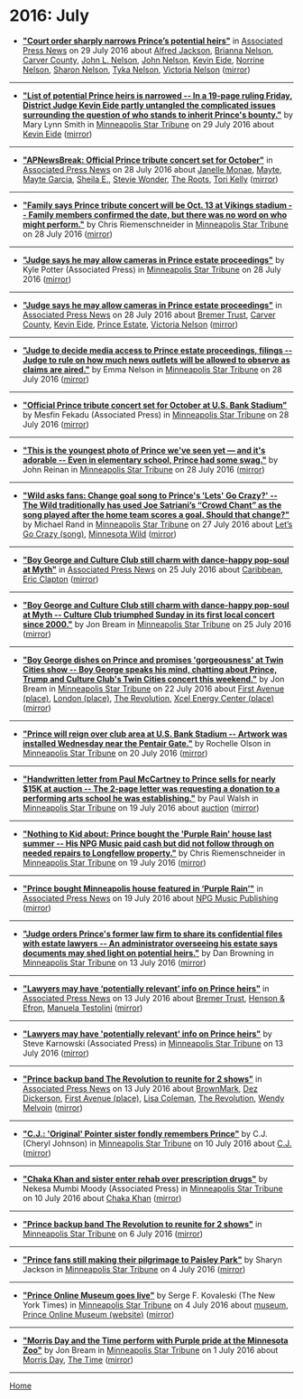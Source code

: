 # 2016: July

 - [**"Court order sharply narrows Prince’s potential heirs"**](https://apnews.com/e27548f874704baa902e13785b87670c) in [Associated Press News](https://apnews.com/) on 29 July 2016 about [Alfred Jackson](../../topics/alfred-jackson/index.md), [Brianna Nelson](../../topics/brianna-nelson/index.md), [Carver County](../../topics/carver-county/index.md), [John L. Nelson](../../topics/john-l-nelson/index.md), [John Nelson](../../topics/john-nelson/index.md), [Kevin Eide](../../topics/kevin-eide/index.md), [Norrine Nelson](../../topics/norrine-nelson/index.md), [Sharon Nelson](../../topics/sharon-nelson/index.md), [Tyka Nelson](../../topics/tyka-nelson/index.md), [Victoria Nelson](../../topics/victoria-nelson/index.md) ([mirror](https://web.archive.org/web/*/https://apnews.com/e27548f874704baa902e13785b87670c))

----

 - [**"List of potential Prince heirs is narrowed -- In a 19-page ruling Friday, District Judge Kevin Eide partly untangled the complicated issues surrounding the question of who stands to inherit Prince's bounty."**](http://www.startribune.com/carver-county-judge-narrows-list-of-potential-prince-heirs/388696721/) by Mary Lynn Smith in [Minneapolis Star Tribune](http://www.startribune.com/) on 29 July 2016 about [Kevin Eide](../../topics/kevin-eide/index.md) ([mirror](https://web.archive.org/web/*/http://www.startribune.com/carver-county-judge-narrows-list-of-potential-prince-heirs/388696721/))

----

 - [**"APNewsBreak: Official Prince tribute concert set for October"**](https://apnews.com/08568057d51c46f8a3daf99e36db5e38) in [Associated Press News](https://apnews.com/) on 28 July 2016 about [Janelle Monae](../../topics/janelle-monae/index.md), [Mayte](../../topics/mayte/index.md), [Mayte Garcia](../../topics/mayte-garcia/index.md), [Sheila E.](../../topics/sheila-e/index.md), [Stevie Wonder](../../topics/stevie-wonder/index.md), [The Roots](../../topics/the-roots/index.md), [Tori Kelly](../../topics/tori-kelly/index.md) ([mirror](https://web.archive.org/web/*/https://apnews.com/08568057d51c46f8a3daf99e36db5e38))

----

 - [**"Family says Prince tribute concert will be Oct. 13 at Vikings stadium -- Family members confirmed the date, but there was no word on who might perform."**](http://www.startribune.com/prince-tribute-concert-to-be-held-oct-13-at-u-s-bank-stadium/388599631/) by Chris Riemenschneider in [Minneapolis Star Tribune](http://www.startribune.com/) on 28 July 2016 ([mirror](https://web.archive.org/web/*/http://www.startribune.com/prince-tribute-concert-to-be-held-oct-13-at-u-s-bank-stadium/388599631/))

----

 - [**"Judge says he may allow cameras in Prince estate proceedings"**](http://www.startribune.com/media-groups-argue-for-access-in-prince-estate-case/388534361/) by Kyle Potter (Associated Press) in [Minneapolis Star Tribune](http://www.startribune.com/) on 28 July 2016 ([mirror](https://web.archive.org/web/*/http://www.startribune.com/media-groups-argue-for-access-in-prince-estate-case/388534361/))

----

 - [**"Judge says he may allow cameras in Prince estate proceedings"**](https://apnews.com/e765a15638374aa4bdfbc5cca13280f5) in [Associated Press News](https://apnews.com/) on 28 July 2016 about [Bremer Trust](../../topics/bremer-trust/index.md), [Carver County](../../topics/carver-county/index.md), [Kevin Eide](../../topics/kevin-eide/index.md), [Prince Estate](../../topics/prince-estate/index.md), [Victoria Nelson](../../topics/victoria-nelson/index.md) ([mirror](https://web.archive.org/web/*/https://apnews.com/e765a15638374aa4bdfbc5cca13280f5))

----

 - [**"Judge to decide media access to Prince estate proceedings, filings -- Judge to rule on how much news outlets will be allowed to observe as claims are aired."**](http://www.startribune.com/carver-county-judge-to-decide-media-access-issue-in-prince-estate/388574611/) by Emma Nelson in [Minneapolis Star Tribune](http://www.startribune.com/) on 28 July 2016 ([mirror](https://web.archive.org/web/*/http://www.startribune.com/carver-county-judge-to-decide-media-access-issue-in-prince-estate/388574611/))

----

 - [**"Official Prince tribute concert set for October at U.S. Bank Stadium"**](http://www.startribune.com/apnewsbreak-official-prince-tribute-concert-set-for-october/388585801/) by Mesfin Fekadu (Associated Press) in [Minneapolis Star Tribune](http://www.startribune.com/) on 28 July 2016 ([mirror](https://web.archive.org/web/*/http://www.startribune.com/apnewsbreak-official-prince-tribute-concert-set-for-october/388585801/))

----

 - [**"This is the youngest photo of Prince we've seen yet — and it's adorable -- Even in elementary school, Prince had some swag."**](http://www.startribune.com/this-is-the-youngest-photo-of-prince-we-ve-seen-yet-and-it-s-adorable/388480722/) by John Reinan in [Minneapolis Star Tribune](http://www.startribune.com/) on 28 July 2016 ([mirror](https://web.archive.org/web/*/http://www.startribune.com/this-is-the-youngest-photo-of-prince-we-ve-seen-yet-and-it-s-adorable/388480722/))

----

 - [**"Wild asks fans: Change goal song to Prince's 'Lets' Go Crazy?' -- The Wild traditionally has used Joe Satriani’s “Crowd Chant” as the song played after the home team scores a goal. Should that change?"**](http://www.startribune.com/wild-asks-fans-change-goal-song-to-princes-lets-go-crazy/388459791/) by Michael Rand in [Minneapolis Star Tribune](http://www.startribune.com/) on 27 July 2016 about [Let’s Go Crazy (song)](../../topics/song/let-s-go-crazy/index.md), [Minnesota Wild](../../topics/minnesota-wild/index.md) ([mirror](https://web.archive.org/web/*/http://www.startribune.com/wild-asks-fans-change-goal-song-to-princes-lets-go-crazy/388459791/))

----

 - [**"Boy George and Culture Club still charm with dance-happy pop-soul at Myth"**](https://apnews.com/3768e56a942a4801b42924416895d251) in [Associated Press News](https://apnews.com/) on 25 July 2016 about [Caribbean](../../topics/caribbean/index.md), [Eric Clapton](../../topics/eric-clapton/index.md) ([mirror](https://web.archive.org/web/*/https://apnews.com/3768e56a942a4801b42924416895d251))

----

 - [**"Boy George and Culture Club still charm with dance-happy pop-soul at Myth -- Culture Club triumphed Sunday in its first local concert since 2000."**](http://www.startribune.com/boy-george-and-culture-club-still-charm-with-dance-happy-pop-soul-at-myth/388137942/) by Jon Bream in [Minneapolis Star Tribune](http://www.startribune.com/) on 25 July 2016 ([mirror](https://web.archive.org/web/*/http://www.startribune.com/boy-george-and-culture-club-still-charm-with-dance-happy-pop-soul-at-myth/388137942/))

----

 - [**"Boy George dishes on Prince and promises 'gorgeousness' at Twin Cities show -- Boy George speaks his mind, chatting about Prince, Trump and Culture Club's Twin Cities concert this weekend."**](http://www.startribune.com/boy-george-dishes-on-prince-and-promises-gorgeousness-at-twin-cities-show/387819481/) by Jon Bream in [Minneapolis Star Tribune](http://www.startribune.com/) on 22 July 2016 about [First Avenue (place)](../../topics/place/first-avenue/index.md), [London (place)](../../topics/place/london/index.md), [The Revolution](../../topics/the-revolution/index.md), [Xcel Energy Center (place)](../../topics/place/xcel-energy-center/index.md) ([mirror](https://web.archive.org/web/*/http://www.startribune.com/boy-george-dishes-on-prince-and-promises-gorgeousness-at-twin-cities-show/387819481/))

----

 - [**"Prince will reign over club area at U.S. Bank Stadium -- Artwork was installed Wednesday near the Pentair Gate."**](http://www.startribune.com/prince-will-reign-over-club-area-at-u-s-bank-stadium/387655201/) by Rochelle Olson in [Minneapolis Star Tribune](http://www.startribune.com/) on 20 July 2016 ([mirror](https://web.archive.org/web/*/http://www.startribune.com/prince-will-reign-over-club-area-at-u-s-bank-stadium/387655201/))

----

 - [**"Handwritten letter from Paul McCartney to Prince sells for nearly $15K at auction -- The 2-page letter was requesting a donation to a performing arts school he was establishing."**](http://www.startribune.com/handwritten-letter-from-paul-mccartney-to-prince-sells-for-nearly-15k-at-auction/387473981/) by Paul Walsh in [Minneapolis Star Tribune](http://www.startribune.com/) on 19 July 2016 about [auction](../../topics/auction/index.md) ([mirror](https://web.archive.org/web/*/http://www.startribune.com/handwritten-letter-from-paul-mccartney-to-prince-sells-for-nearly-15k-at-auction/387473981/))

----

 - [**"Nothing to Kid about: Prince bought the 'Purple Rain' house last summer -- His NPG Music paid cash but did not follow through on needed repairs to Longfellow property."**](http://www.startribune.com/nothing-to-kid-about-prince-bought-the-purple-rain-house-last-summer/387497501/) by Chris Riemenschneider in [Minneapolis Star Tribune](http://www.startribune.com/) on 19 July 2016 ([mirror](https://web.archive.org/web/*/http://www.startribune.com/nothing-to-kid-about-prince-bought-the-purple-rain-house-last-summer/387497501/))

----

 - [**"Prince bought Minneapolis house featured in ‘Purple Rain’"**](https://apnews.com/22b934cdc0b84cb0a4d0d16eecacffe1) in [Associated Press News](https://apnews.com/) on 19 July 2016 about [NPG Music Publishing](../../topics/npg-music-publishing/index.md) ([mirror](https://web.archive.org/web/*/https://apnews.com/22b934cdc0b84cb0a4d0d16eecacffe1))

----

 - [**"Judge orders Prince's former law firm to share its confidential files with estate lawyers -- An administrator overseeing his estate says documents may shed light on potential heirs."**](http://www.startribune.com/judge-orders-prince-s-former-law-firm-to-share-its-confidential-files-with-estate-lawyers/386670591/) by Dan Browning in [Minneapolis Star Tribune](http://www.startribune.com/) on 13 July 2016 ([mirror](https://web.archive.org/web/*/http://www.startribune.com/judge-orders-prince-s-former-law-firm-to-share-its-confidential-files-with-estate-lawyers/386670591/))

----

 - [**"Lawyers may have ‘potentially relevant’ info on Prince heirs"**](https://apnews.com/649c8b53a3514b54a7116f7f04641458) in [Associated Press News](https://apnews.com/) on 13 July 2016 about [Bremer Trust](../../topics/bremer-trust/index.md), [Henson & Efron](../../topics/henson-efron/index.md), [Manuela Testolini](../../topics/manuela-testolini/index.md) ([mirror](https://web.archive.org/web/*/https://apnews.com/649c8b53a3514b54a7116f7f04641458))

----

 - [**"Lawyers may have 'potentially relevant' info on Prince heirs"**](http://www.startribune.com/lawyers-may-have-potentially-relevant-info-on-prince-heirs/386656491/) by Steve Karnowski (Associated Press) in [Minneapolis Star Tribune](http://www.startribune.com/) on 13 July 2016 ([mirror](https://web.archive.org/web/*/http://www.startribune.com/lawyers-may-have-potentially-relevant-info-on-prince-heirs/386656491/))

----

 - [**"Prince backup band The Revolution to reunite for 2 shows"**](https://apnews.com/f222d2e94e2c414bb74a9d7bde1de068) in [Associated Press News](https://apnews.com/) on 13 July 2016 about [BrownMark](../../topics/brownmark/index.md), [Dez Dickerson](../../topics/dez-dickerson/index.md), [First Avenue (place)](../../topics/place/first-avenue/index.md), [Lisa Coleman](../../topics/lisa-coleman/index.md), [The Revolution](../../topics/the-revolution/index.md), [Wendy Melvoin](../../topics/wendy-melvoin/index.md) ([mirror](https://web.archive.org/web/*/https://apnews.com/f222d2e94e2c414bb74a9d7bde1de068))

----

 - [**"C.J.: 'Original' Pointer sister fondly remembers Prince"**](http://www.startribune.com/c-j-original-pointer-sister-fondly-remembers-prince/386067761/) by C.J. (Cheryl Johnson) in [Minneapolis Star Tribune](http://www.startribune.com/) on 10 July 2016 about [C.J.](../../topics/c-j/index.md) ([mirror](https://web.archive.org/web/*/http://www.startribune.com/c-j-original-pointer-sister-fondly-remembers-prince/386067761/))

----

 - [**"Chaka Khan and sister enter rehab over prescription drugs"**](http://www.startribune.com/chaka-khan-and-sister-enter-rehab-over-prescription-drugs/386205921/) by Nekesa Mumbi Moody (Associated Press) in [Minneapolis Star Tribune](http://www.startribune.com/) on 10 July 2016 about [Chaka Khan](../../topics/chaka-khan/index.md) ([mirror](https://web.archive.org/web/*/http://www.startribune.com/chaka-khan-and-sister-enter-rehab-over-prescription-drugs/386205921/))

----

 - [**"Prince backup band The Revolution to reunite for 2 shows"**](http://www.startribune.com/prince-backup-band-the-revolution-to-reunite-for-2-shows/385743961/) in [Minneapolis Star Tribune](http://www.startribune.com/) on 6 July 2016 ([mirror](https://web.archive.org/web/*/http://www.startribune.com/prince-backup-band-the-revolution-to-reunite-for-2-shows/385743961/))

----

 - [**"Prince fans still making their pilgrimage to Paisley Park"**](http://www.startribune.com/prince-fans-still-making-their-pilgrimage-to-paisley-park/385495541/) by Sharyn Jackson in [Minneapolis Star Tribune](http://www.startribune.com/) on 4 July 2016 ([mirror](https://web.archive.org/web/*/http://www.startribune.com/prince-fans-still-making-their-pilgrimage-to-paisley-park/385495541/))

----

 - [**"Prince Online Museum goes live"**](http://www.startribune.com/prince-online-museum-goes-live/385492131/) by Serge F. Kovaleski (The New York Times) in [Minneapolis Star Tribune](http://www.startribune.com/) on 4 July 2016 about [museum](../../topics/museum/index.md), [Prince Online Museum (website)](../../topics/website/prince-online-museum/index.md) ([mirror](https://web.archive.org/web/*/http://www.startribune.com/prince-online-museum-goes-live/385492131/))

----

 - [**"Morris Day and the Time perform with Purple pride at the Minnesota Zoo"**](http://www.startribune.com/morris-day-and-the-time-perform-with-purple-pride-at-the-minnesota-zoo/385161471/) by Jon Bream in [Minneapolis Star Tribune](http://www.startribune.com/) on 1 July 2016 about [Morris Day](../../topics/morris-day/index.md), [The Time](../../topics/the-time/index.md) ([mirror](https://web.archive.org/web/*/http://www.startribune.com/morris-day-and-the-time-perform-with-purple-pride-at-the-minnesota-zoo/385161471/))

----

[Home](./)
